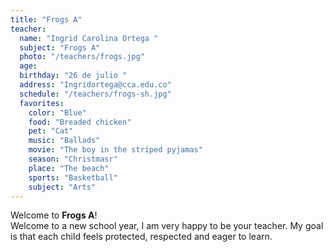 ```yaml
---
title: "Frogs A"
teacher:
  name: "Ingrid Carolina Ortega "
  subject: "Frogs A"
  photo: "/teachers/frogs.jpg"
  age: 
  birthday: "26 de julio "
  address: "Ingridortega@cca.edu.co"
  schedule: "/teachers/frogs-sh.jpg"
  favorites:
    color: "Blue"
    food: "Breaded chicken"
    pet: "Cat"
    music: "Ballads"
    movie: "The boy in the striped pyjamas"
    season: "Christmasr"
    place: "The beach"
    sports: "Basketball"
    subject: "Arts"
---
```


Welcome to **Frogs A**!  
Welcome to a new school year, I am very happy to be your teacher. My goal is that each child feels protected, respected and eager to learn.
